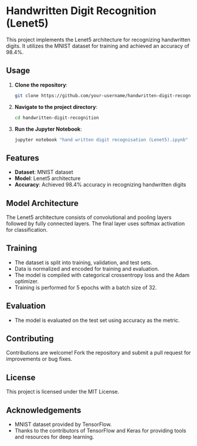 # Handwritten Digit Recognition (Lenet5)

This project implements the Lenet5 architecture for recognizing handwritten digits. It utilizes the MNIST dataset for training and achieved an accuracy of 98.4%.

## Usage

1. **Clone the repository**:
    ```bash
    git clone https://github.com/your-username/handwritten-digit-recognition.git
    ```

2. **Navigate to the project directory**:
    ```bash
    cd handwritten-digit-recognition
    ```

3. **Run the Jupyter Notebook**:
    ```bash
    jupyter notebook "hand written digit recognisation (Lenet5).ipynb"
    ```

## Features

- **Dataset**: MNIST dataset
- **Model**: Lenet5 architecture
- **Accuracy**: Achieved 98.4% accuracy in recognizing handwritten digits

## Model Architecture

The Lenet5 architecture consists of convolutional and pooling layers followed by fully connected layers. The final layer uses softmax activation for classification.

## Training

- The dataset is split into training, validation, and test sets.
- Data is normalized and encoded for training and evaluation.
- The model is compiled with categorical crossentropy loss and the Adam optimizer.
- Training is performed for 5 epochs with a batch size of 32.

## Evaluation

- The model is evaluated on the test set using accuracy as the metric.

## Contributing

Contributions are welcome! Fork the repository and submit a pull request for improvements or bug fixes.

## License

This project is licensed under the MIT License.

## Acknowledgements

- MNIST dataset provided by TensorFlow.
- Thanks to the contributors of TensorFlow and Keras for providing tools and resources for deep learning.

